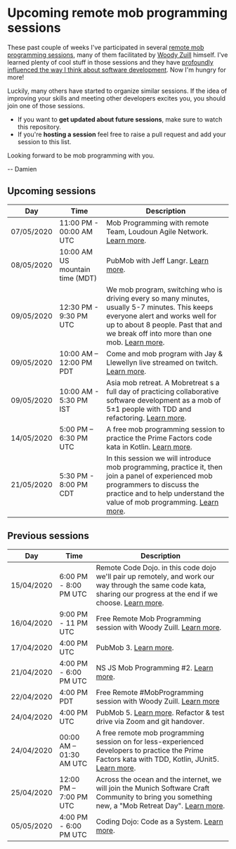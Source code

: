 # Upcoming remote mob programming sessions

These past couple of weeks I've participated in several [remote mob programming sessions](https://mobprogramming.org), many of them facilitated by [Woody Zuill](https://twitter.com/woodyzuill/) himself. I've learned plenty of cool stuff in those sessions and they have [profoundly influenced the way I think about software development](https://www.togetherwecode.com/articles/remote-team-failure-mob-programming-rescue/). Now I'm hungry for more!

Luckily, many others have started to organize similar sessions. If the idea of improving your skills and meeting other developers excites you, you should join one of those sessions.

- If you want to **get updated about future sessions**, make sure to watch this repository.
- If you're **hosting a session** feel free to raise a pull request and add your session to this list.

Looking forward to be mob programming with you.

-- Damien

## Upcoming sessions

| Day | Time | Description | 
|---|---|---|
| 07/05/2020 | 11:00 PM - 00:00 AM UTC | Mob Programming with remote Team, Loudoun Agile Network. [Learn more](https://www.meetup.com/Loudoun-Agile-Network/events/269939611/?_xtd=gqFyqDIxNDY1NjQxoXCmaXBob25l&from=ref). |
| 08/05/2020 | 10:00 AM US mountain time (MDT)| PubMob with Jeff Langr. [Learn more](https://twitter.com/jlangr/status/1257707504617746432). |
| 09/05/2020 | 12:30 PM - 9:30 PM UTC | We mob program, switching who is driving every so many minutes, usually 5-7 minutes. This keeps everyone alert and works well for up to about 8 people. Past that and we break off into more than one mob. [Learn more](https://www.eventbrite.com/e/code-craftsman-saturdays-remote-tickets-86994443723?aff=ebdssbonlinesearch). |
| 09/05/2020 | 10:00 AM – 12:00 PM PDT | Come and mob program with Jay & Llewellyn live streamed on twitch. [Learn more](https://www.eventbrite.com/e/live-mobbing-tickets-104591098792). |
| 09/05/2020 | 10:00 AM - 5:30 PM IST | Asia mob retreat. A Mobretreat s a full day of practicing collaborative software development as a mob of 5±1 people with TDD and refactoring. [Learn more](https://nelkinda.com/events/2020/05/09/Asia-Mobretreat/). |
| 14/05/2020 | 5:00 PM – 6:30 PM UTC | A free mob programming session to practice the Prime Factors code kata in Kotlin. [Learn more](https://neopragma.com/product/free-remote-mob-programming-session-14-may-utc-1700/). |
| 21/05/2020 | 5:30 PM - 8:00 PM CDT | In this session we will introduce mob programming, practice it, then join a panel of experienced mob programmers to discuss the practice and to help understand the value of mob programming. [Learn more](https://www.meetup.com/Chicago-Agile-Open-Space/events/267379925/). |

## Previous sessions

| Day | Time | Description | 
|---|---|---|
| 15/04/2020 | 6:00 PM - 8:00 PM UTC | Remote Code Dojo. in this code dojo we'll pair up remotely, and work our way through the same code kata, sharing our progress at the end if we choose. [Learn more](https://www.meetup.com/Coronadojo/events/269969736/). |
| 16/04/2020 | 9:00 PM - 11 PM UTC | Free Remote Mob Programming session with Woody Zuill. [Learn more](https://twitter.com/WoodyZuill/status/1250841603821858820?s=20). |
| 17/04/2020 | 4:00 PM UTC | PubMob 3. [Learn more](https://twitter.com/jlangr/status/1248678642722279425). |
| 21/04/2020 | 4:00 PM - 6:00 PM UTC | NS JS Mob Programming #2. [Learn more](https://www.meetup.com/novisadjs/events/270084457/). |
| 22/04/2020 | 4:00 PM PDT | Free Remote #MobProgramming session with Woody Zuill. [Learn more](https://twitter.com/WoodyZuill/status/1252982674685227012) |
| 24/04/2020 | 4:00 PM UTC | PubMob 5. [Learn more](https://twitter.com/jlangr/status/1252356267961536514). Refactor & test drive via Zoom and git handover. |
| 24/04/2020 | 00:00 AM – 01:30 AM UTC | A free remote mob programming session on for less-experienced developers to practice the Prime Factors kata with TDD, Kotlin, JUnit5. [Learn more](https://neopragma.com/product/free-remote-mob-programming-session-23-april-utc-0000/). |
| 25/04/2020 | 12:00 PM – 7:00 PM UTC | Across the ocean and the internet, we will join the Munich Software Craft Community to bring you something new, a "Mob Retreat Day". [Learn more](https://www.eventbrite.com/e/joint-mob-retreat-day-with-munich-software-craft-community-tickets-102532056140). |
| 05/05/2020 | 4:00 PM - 6:00 PM UTC |  Coding Dojo: Code as a System. [Learn more](https://www.meetup.com/Softwerkskammer-Rhein-Neckar/events/269950042/). |
